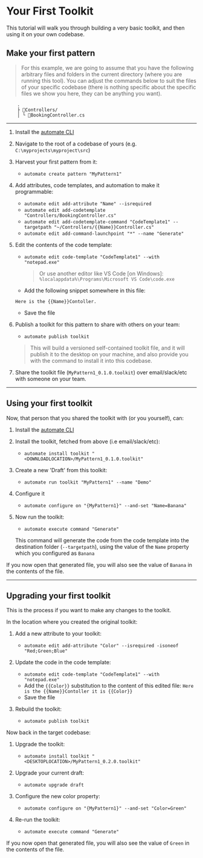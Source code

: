 ﻿# Your First Toolkit

This tutorial will walk you through building a very basic toolkit, and then using it on your own codebase.

## Make your first pattern

> For this example, we are going to assume that you have the following arbitrary files and folders in the current directory (where you are running this tool). You can adjust the commands below to suit the files of your specific codebase (there is nothing specific about the specific files we show you here, they can be anything you want).

```
    .
    ├ 📂Controllers/
    │ └ 📜BookingController.cs
```

---

1. Install the [automate CLI](about.md#installing-automate)

2. Navigate to the root of a codebase of yours (e.g. `C:\myprojects\myproject\src`)

3. Harvest your first pattern from it:

    * `automate create pattern "MyPattern1"`

4. Add attributes, code templates, and automation to make it programmable:

    * `automate edit add-attribute "Name" --isrequired`
    * `automate edit add-codetemplate "Controllers/BookingController.cs"`
    * `automate edit add-codetemplate-command "CodeTemplate1" --targetpath "~/Controllers/{{Name}}Controller.cs"`
    * `automate edit add-command-launchpoint "*" --name "Generate"`

5. Edit the contents of the code template:

    * `automate edit code-template "CodeTemplate1" --with "notepad.exe"`
      > Or use another editor like VS Code [on Windows]: `%localappdata%\Programs\Microsoft VS Code\code.exe`
    * Add the following snippet somewhere in this file:
    ```
    Here is the {{Name}}Contoller.
    ```
    * Save the file

6. Publish a toolkit for this pattern to share with others on your team:

    * `automate publish toolkit`

   > This will build a versioned self-contained toolkit file, and it will publish it to the desktop on your machine, and also provide you with the command to install it into this codebase.

7. Share the toolkit file (`MyPattern1_0.1.0.toolkit`) over email/slack/etc with someone on your team.

---

## Using your first toolkit

Now, that person that you shared the toolkit with (or you yourself), can:

1. Install the [automate CLI](about.md#installing-automate)

2. Install the toolkit, fetched from above (i.e email/slack/etc):

    * `automate install toolkit "<DOWNLOADLOCATION>/MyPattern1_0.1.0.toolkit"`

3. Create a new 'Draft' from this toolkit:

    * `automate run toolkit "MyPattern1" --name "Demo"`

4. Configure it

    * `automate configure on "{MyPattern1}" --and-set "Name=Banana"`

5. Now run the toolkit:

    * `automate execute command "Generate"`

   This command will generate the code from the code template into the destination folder (`--targetpath`), using the value of the `Name` property which you configured as `Banana`

If you now open that generated file, you will also see the value of `Banana` in the contents of the file.

---

## Upgrading your first toolkit

This is the process if you want to make any changes to the toolkit.

In the location where you created the original toolkit:

1. Add a new attribute to your toolkit:

    * `automate edit add-attribute "Color" --isrequired -isoneof "Red;Green;Blue"`

2. Update the code in the code template:

    * `automate edit code-template "CodeTemplate1" --with "notepad.exe"`
    * Add the `{{Color}}` substitution to the content of this edited file: `Here is the {{Name}}Contoller it is {{Color}}`
    * Save the file

3. Rebuild the toolkit:

    * `automate publish toolkit`

Now back in the target codebase:

1. Upgrade the toolkit:

    * `automate install toolkit "<DESKTOPLOCATION>/MyPattern1_0.2.0.toolkit"`

2. Upgrade your current draft:

    * `automate upgrade draft`

3. Configure the new color property:

    * `automate configure on "{MyPattern1}" --and-set "Color=Green"`

4. Re-run the toolkit:

    * `automate execute command "Generate"`

If you now open that generated file, you will also see the value of `Green` in the contents of the file.